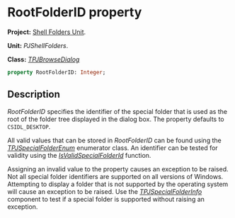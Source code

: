 # RootFolderID property #

**Project:** [Shell Folders Unit](ShellFoldersUnit.md).

**Unit:** _PJShellFolders_.

**Class:** _[TPJBrowseDialog](TPJBrowseDialog.md)_

```pascal
property RootFolderID: Integer;
```

## Description ##

_RootFolderID_ specifies the identifier of the special folder that is used as the root of the folder tree displayed in the dialog box. The property defaults to `CSIDL_DESKTOP`.

All valid values that can be stored in _RootFolderID_ can be found using the _[TPJSpecialFolderEnum](TPJSpecialFolderEnum.md)_ enumerator class. An identifier can be tested for validity using the _[IsValidSpecialFolderId](PJShellFoldersFunctions.md#isvalidspecialfolderid)_ function.

Assigning an invalid value to the property causes an exception to be raised. Not all special folder identifiers are supported on all versions of Windows. Attempting to display a folder that is not supported by the operating system will cause an exception to be raised. Use the _[TPJSpecialFolderInfo](TPJSpecialFolderInfo.md)_ component to test if a special folder is supported without raising an exception.
